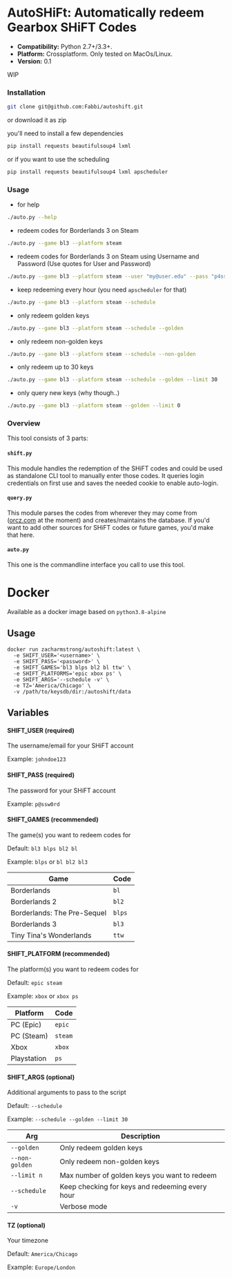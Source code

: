 # AutoSHiFt: Automatically redeem Gearbox SHiFT Codes

- **Compatibility:** Python 2.7+/3.3+.
- **Platform:** Crossplatform. Only tested on MacOs/Linux.
- **Version:** 0.1

WIP

### Installation

```sh
git clone git@github.com:Fabbi/autoshift.git
```

or download it as zip

you'll need to install a few dependencies

```sh
pip install requests beautifulsoup4 lxml
```

or if you want to use the scheduling

```sh
pip install requests beautifulsoup4 lxml apscheduler
```

### Usage

- for help
```sh
./auto.py --help
```

- redeem codes for Borderlands 3 on Steam
```sh
./auto.py --game bl3 --platform steam
```

- redeem codes for Borderlands 3 on Steam using Username and Password (Use quotes for User and Password)
```sh
./auto.py --game bl3 --platform steam --user "my@user.edu" --pass "p4ssw0rd!123"
```

- keep redeeming every hour (you need `apscheduler` for that)
```sh
./auto.py --game bl3 --platform steam --schedule
```

- only redeem golden keys
```sh
./auto.py --game bl3 --platform steam --schedule --golden
```

- only redeem non-golden keys
```sh
./auto.py --game bl3 --platform steam --schedule --non-golden
```

- only redeem up to 30 keys
```sh
./auto.py --game bl3 --platform steam --schedule --golden --limit 30
```

- only query new keys (why though..)
```sh
./auto.py --game bl3 --platform steam --golden --limit 0
```

### Overview

This tool consists of 3 parts:

#### `shift.py`

This module handles the redemption of the SHiFT codes and could be used as standalone CLI tool to manually enter those codes.
It queries login credentials on first use and saves the needed cookie to enable auto-login.

#### `query.py`

This module parses the codes from wherever they may come from ([orcz.com](https://orcz.com) at the moment) and creates/maintains the database.
If you'd want to add other sources for SHiFT codes or future games, you'd make that here.

#### `auto.py`

This one is the commandline interface you call to use this tool.

# Docker
Available as a docker image based on `python3.8-alpine`

## Usage

```
docker run zacharmstrong/autoshift:latest \
  -e SHIFT_USER='<username>' \
  -e SHIFT_PASS='<password>' \
  -e SHIFT_GAMES='bl3 blps bl2 bl ttw' \
  -e SHIFT_PLATFORMS='epic xbox ps' \
  -e SHIFT_ARGS='--schedule -v' \
  -e TZ='America/Chicago' \
  -v /path/to/keysdb/dir:/autoshift/data
```

## Variables

#### **SHIFT_USER** (required)
The username/email for your SHiFT account

Example: `johndoe123`


#### **SHIFT_PASS** (required)
The password for your SHiFT account

Example: `p@ssw0rd`


#### **SHIFT_GAMES** (recommended)
The game(s) you want to redeem codes for

Default: `bl3 blps bl2 bl`

Example: `blps` or `bl bl2 bl3`

|Game|Code|
|---|---|
|Borderlands|`bl`|
|Borderlands 2|`bl2`|
|Borderlands: The Pre-Sequel|`blps`|
|Borderlands 3|`bl3`|
|Tiny Tina's Wonderlands|`ttw`|


#### **SHIFT_PLATFORM** (recommended)
The platform(s) you want to redeem codes for

Default: `epic steam`

Example: `xbox` or `xbox ps`

|Platform|Code|
|---|---|
|PC (Epic)|`epic`|
|PC (Steam)|`steam`|
|Xbox|`xbox`|
|Playstation|`ps`|


#### **SHIFT_ARGS** (optional)
Additional arguments to pass to the script

Default: `--schedule`

Example: `--schedule --golden --limit 30`

|Arg|Description|
|---|---|
|`--golden`|Only redeem golden keys|
|`--non-golden`|Only redeem non-golden keys|
|`--limit n`|Max number of golden keys you want to redeem|
|`--schedule`|Keep checking for keys and redeeming every hour|
|`-v`|Verbose mode|


#### **TZ** (optional)
Your timezone

Default: `America/Chicago`

Example: `Europe/London`
